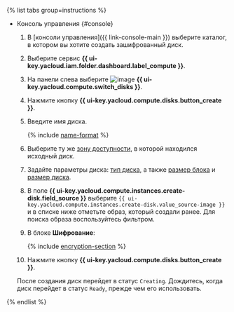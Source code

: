 {% list tabs group=instructions %}

- Консоль управления {#console}

  1. В [консоли управления]({{ link-console-main }}) выберите каталог, в котором вы хотите создать зашифрованный диск.
  1. Выберите сервис **{{ ui-key.yacloud.iam.folder.dashboard.label_compute }}**.
  1. На панели слева выберите ![image](../../_assets/compute/disks-pic.svg) **{{ ui-key.yacloud.compute.switch_disks }}**.
  1. Нажмите кнопку **{{ ui-key.yacloud.compute.disks.button_create }}**.
  1. Введите имя диска.

      {% include [name-format](../name-format.md) %}

  1. Выберите ту же [зону доступности](../../overview/concepts/geo-scope.md), в которой находился исходный диск.
  1. Задайте параметры диска: [тип диска](../../compute/concepts/disk.md#disks_types), а также [размер блока](../../compute/concepts/disk.md#maximum-disk-size) и [размер диска](../../compute/concepts/disk.md#maximum-disk-size).
  1. В поле **{{ ui-key.yacloud.compute.instances.create-disk.field_source }}** выберите `{{ ui-key.yacloud.compute.instances.create-disk.value_source-image }}` и в списке ниже отметьте образ, который создали ранее. Для поиска образа воспользуйтесь фильтром.
  1. В блоке **Шифрование**:

      {% include [encryption-section](encryption-section.md) %}

  1. Нажмите кнопку **{{ ui-key.yacloud.compute.disks.button_create }}**.

  После создания диск перейдет в статус `Creating`. Дождитесь, когда диск перейдет в статус `Ready`, прежде чем его использовать.

{% endlist %}

